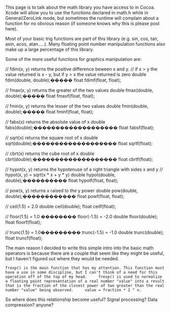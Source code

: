 This page is to talk about the math library you have access to in Cocoa. Xcode will allow you to use the functions declared in     math.h while in General/ZeroLink mode, but sometimes the runtime will complain about a function for no obvious reason (if someone knows why this is please post here).

Most of your basic trig functions are part of this library (e.g. sin, cos, tan, asin, acos, atan.....). Many floating point number manipulation functions also make up a large percentage of this library. 

Some of the more useful functions for graphics manipulation are:

    
// fdim(x, y) returns the positive difference beween x and y.
// if x > y the value returned is x - y, but if y > x the value returned is zero
double fdim(double, double);����� 
float fdimf(float, float);

// fmax(x, y) returns the greater of the two values
double fmax(double, double);����� 
float fmaxf(float, float);

// fmin(x, y) returns the lesser of the two values
double fmin(double, double);����� 
float fminf(float, float);

// fabs(x) returns the absolute value of x 
double fabs(double);������������������� 
float fabsf(float);

// sqrt(x) returns the square root of x
double sqrt(double);������������������� 
float sqrtf(float);

// cbrt(x) returns the cube root of x
double cbrt(double);������������������� 
float cbrtf(float);

// hypot(x, y) returns the hypotenuse of a right triangle with sides x and y
// hypot(x, y) = sqrt(x * x + y * y)
double hypot(double, double);����������
float hypotf(float, float);

// pow(x, y) returns x raised to the y power
double pow(double, double);������������ 
float powf(float, float);

// ceil(1.5) = 2.0
double ceil(double); 
float ceilf(float);         

// floor(1.5) = 1.0 �������� floor(-1.5) = -2.0
double floor(double);
float floorf(float);     

// trunc(1.5) = 1.0��������� trunc(-1.5) = -1.0
double trunc(double); 
float truncf(float);    



The main reason I decided to write this simple intro into the basic math operators is because there are a couple that seem like they might be useful, but I haven't figured out where they would be needed.

    frexp() is the main function that has my attention. This function must have a use in some discipline, but I can't think of a need for this operation off of the top of my head.     frexp() is used to normalize a floating point representation of a real number "value" into a result that is the fraction of the closest power of two greater than the real number "value" being observed.     value = fraction * 2 ^ n. 

So where does this relationship become useful? Signal processing? Data compression? anyone?